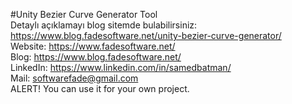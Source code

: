 #Unity Bezier Curve Generator Tool
<br>
Detaylı açıklamayı blog sitemde bulabilirsiniz: https://www.blog.fadesoftware.net/unity-bezier-curve-generator/
<br>
Website: https://www.fadesoftware.net/
<br>
Blog: https://www.blog.fadesoftware.net/
<br>
LinkedIn: https://www.linkedin.com/in/samedbatman/
<br>
Mail: softwarefade@gmail.com
<br>
ALERT! You can use it for your own project.

